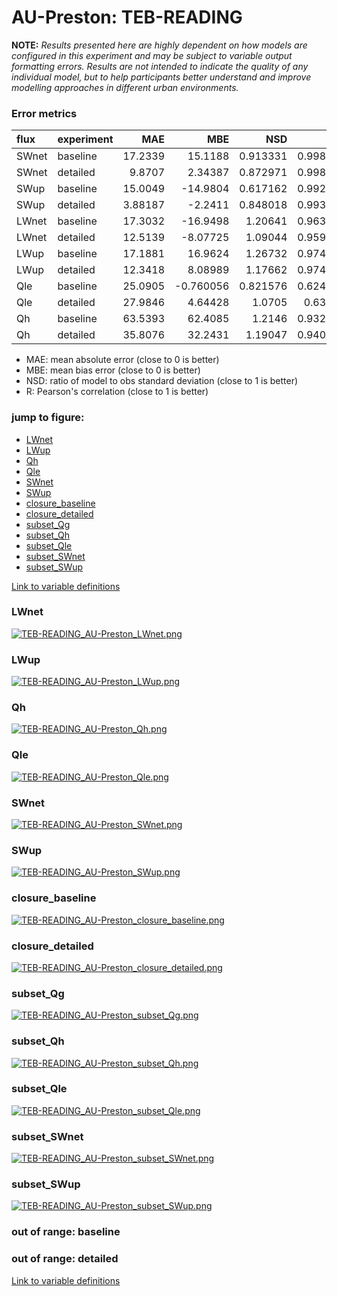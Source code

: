 # AU-Preston: TEB-READING

**NOTE:** *Results presented here are highly dependent on how models are configured in this experiment and may be subject to variable output formatting errors. Results are not intended to indicate the quality of any individual model, but to help participants better understand and improve modelling approaches in different urban environments.*

### Error metrics

| flux   | experiment   |      MAE |        MBE |      NSD |        R |
|:-------|:-------------|---------:|-----------:|---------:|---------:|
| SWnet  | baseline     | 17.2339  |  15.1188   | 0.913331 | 0.998518 |
| SWnet  | detailed     |  9.8707  |   2.34387  | 0.872971 | 0.998494 |
| SWup   | baseline     | 15.0049  | -14.9804   | 0.617162 | 0.992654 |
| SWup   | detailed     |  3.88187 |  -2.2411   | 0.848018 | 0.993928 |
| LWnet  | baseline     | 17.3032  | -16.9498   | 1.20641  | 0.963373 |
| LWnet  | detailed     | 12.5139  |  -8.07725  | 1.09044  | 0.959752 |
| LWup   | baseline     | 17.1881  |  16.9624   | 1.26732  | 0.974449 |
| LWup   | detailed     | 12.3418  |   8.08989  | 1.17662  | 0.974476 |
| Qle    | baseline     | 25.0905  |  -0.760056 | 0.821576 | 0.624764 |
| Qle    | detailed     | 27.9846  |   4.64428  | 1.0705   | 0.63745  |
| Qh     | baseline     | 63.5393  |  62.4085   | 1.2146   | 0.932389 |
| Qh     | detailed     | 35.8076  |  32.2431   | 1.19047  | 0.940282 |

 - MAE: mean absolute error (close to 0 is better)
 - MBE: mean bias error (close to 0 is better)
 - NSD: ratio of model to obs standard deviation (close to 1 is better)
 - R: Pearson's correlation (close to 1 is better)

### jump to figure:
 - [LWnet](#lwnet)
 - [LWup](#lwup)
 - [Qh](#qh)
 - [Qle](#qle)
 - [SWnet](#swnet)
 - [SWup](#swup)
 - [closure_baseline](#closure_baseline)
 - [closure_detailed](#closure_detailed)
 - [subset_Qg](#subset_qg)
 - [subset_Qh](#subset_qh)
 - [subset_Qle](#subset_qle)
 - [subset_SWnet](#subset_swnet)
 - [subset_SWup](#subset_swup)

[Link to variable definitions](../modelattrs/variable_definitions.md)

### <a name="lwnet"></a>LWnet
[![TEB-READING_AU-Preston_LWnet.png](TEB-READING_AU-Preston_LWnet.png)](TEB-READING_AU-Preston_LWnet.png)

### <a name="lwup"></a>LWup
[![TEB-READING_AU-Preston_LWup.png](TEB-READING_AU-Preston_LWup.png)](TEB-READING_AU-Preston_LWup.png)

### <a name="qh"></a>Qh
[![TEB-READING_AU-Preston_Qh.png](TEB-READING_AU-Preston_Qh.png)](TEB-READING_AU-Preston_Qh.png)

### <a name="qle"></a>Qle
[![TEB-READING_AU-Preston_Qle.png](TEB-READING_AU-Preston_Qle.png)](TEB-READING_AU-Preston_Qle.png)

### <a name="swnet"></a>SWnet
[![TEB-READING_AU-Preston_SWnet.png](TEB-READING_AU-Preston_SWnet.png)](TEB-READING_AU-Preston_SWnet.png)

### <a name="swup"></a>SWup
[![TEB-READING_AU-Preston_SWup.png](TEB-READING_AU-Preston_SWup.png)](TEB-READING_AU-Preston_SWup.png)

### <a name="closure_baseline"></a>closure_baseline
[![TEB-READING_AU-Preston_closure_baseline.png](TEB-READING_AU-Preston_closure_baseline.png)](TEB-READING_AU-Preston_closure_baseline.png)

### <a name="closure_detailed"></a>closure_detailed
[![TEB-READING_AU-Preston_closure_detailed.png](TEB-READING_AU-Preston_closure_detailed.png)](TEB-READING_AU-Preston_closure_detailed.png)

### <a name="subset_qg"></a>subset_Qg
[![TEB-READING_AU-Preston_subset_Qg.png](TEB-READING_AU-Preston_subset_Qg.png)](TEB-READING_AU-Preston_subset_Qg.png)

### <a name="subset_qh"></a>subset_Qh
[![TEB-READING_AU-Preston_subset_Qh.png](TEB-READING_AU-Preston_subset_Qh.png)](TEB-READING_AU-Preston_subset_Qh.png)

### <a name="subset_qle"></a>subset_Qle
[![TEB-READING_AU-Preston_subset_Qle.png](TEB-READING_AU-Preston_subset_Qle.png)](TEB-READING_AU-Preston_subset_Qle.png)

### <a name="subset_swnet"></a>subset_SWnet
[![TEB-READING_AU-Preston_subset_SWnet.png](TEB-READING_AU-Preston_subset_SWnet.png)](TEB-READING_AU-Preston_subset_SWnet.png)

### <a name="subset_swup"></a>subset_SWup
[![TEB-READING_AU-Preston_subset_SWup.png](TEB-READING_AU-Preston_subset_SWup.png)](TEB-READING_AU-Preston_subset_SWup.png)

### out of range: baseline


### out of range: detailed



[Link to variable definitions](../modelattrs/variable_definitions.md)

